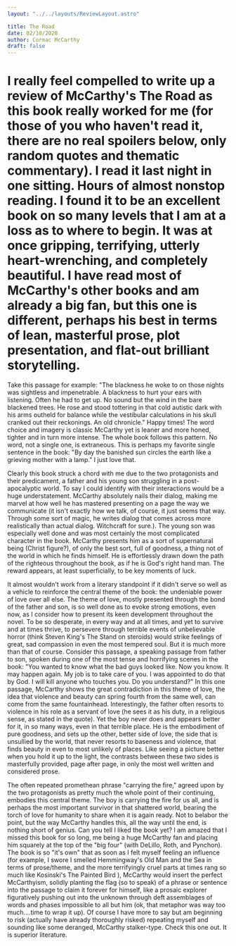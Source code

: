 ```yaml
---
layout: "../../layouts/ReviewLayout.astro"

title: The Road
date: 02/10/2020
author: Cormac McCarthy
draft: false
---
```


<h1>I really feel compelled to write up a review of McCarthy's The Road as this book really worked for me (for those of you who haven't read it, there are no real spoilers below, only random quotes and thematic commentary). I read it last night in one sitting. Hours of almost nonstop reading. I found it to be an excellent book on so many levels that I am at a loss as to where to begin. It was at once gripping, terrifying, utterly heart-wrenching, and completely beautiful. I have read most of McCarthy's other books and am already a big fan, but this one is different, perhaps his best in terms of lean, masterful prose, plot presentation, and flat-out brilliant storytelling.</h1>

Take this passage for example: "The blackness he woke to on those nights was sightless and impenetrable. A blackness to hurt your ears with listening. Often he had to get up. No sound but the wind in the bare blackened trees. He rose and stood tottering in that cold autistic dark with his arms outheld for balance while the vestibular calculations in his skull cranked out their reckonings. An old chronicle." Happy times! The word choice and imagery is classic McCarthy yet is leaner and more honed, tighter and in turn more intense. The whole book follows this pattern. No word, not a single one, is extraneous. This is perhaps my favorite single sentence in the book: "By day the banished sun circles the earth like a grieving mother with a lamp." I just love that.

Clearly this book struck a chord with me due to the two protagonists and their predicament, a father and his young son struggling in a post-apocalyptic world. To say I could identify with their interactions would be a huge understatement. McCarthy absolutely nails their dialog, making me marvel at how well he has mastered presenting on a page the way we communicate (it isn't exactly how we talk, of course, it just seems that way. Through some sort of magic, he writes dialog that comes across more realistically than actual dialog. Witchcraft for sure.). The young son was especially well done and was most certainly the most complicated character in the book. McCarthy presents him as a sort of supernatural being (Christ figure?), of only the best sort, full of goodness, a thing not of the world in which he finds himself. He is effortlessly drawn down the path of the righteous throughout the book, as if he is God's right hand man. The reward appears, at least superficially, to be key moments of luck.

It almost wouldn't work from a literary standpoint if it didn't serve so well as a vehicle to reinforce the central theme of the book: the undeniable power of love over all else. The theme of love, mostly presented through the bond of the father and son, is so well done as to evoke strong emotions, even now, as I consider how to present its keen development throughout the novel. To be so desperate, in every way and at all times, and yet to survive and at times thrive, to persevere through terrible events of unbelievable horror (think Steven King's The Stand on steroids) would strike feelings of great, sad compassion in even the most tempered soul. But it is much more than that of course. Consider this passage, a speaking passage from father to son, spoken during one of the most tense and horrifying scenes in the book: "You wanted to know what the bad guys looked like. Now you know. It may happen again. My job is to take care of you. I was appointed to do that by God. I will kill anyone who touches you. Do you understand?" In this one passage, McCarthy shows the great contradiction in this theme of love, the idea that violence and beauty can spring fourth from the same well, can come from the same fountainhead. Interestingly, the father often resorts to violence in his role as a servant of love (he sees it as his duty, in a religious sense, as stated in the quote). Yet the boy never does and appears better for it, in so many ways, even in that terrible place. He is the embodiment of pure goodness, and sets up the other, better side of love, the side that is unsullied by the world, that never resorts to baseness and violence, that finds beauty in even to most unlikely of places. Like seeing a picture better when you hold it up to the light, the contrasts between these two sides is masterfully provided, page after page, in only the most well written and considered prose.

The often repeated promethean phrase "carrying the fire," agreed upon by the two protagonists as pretty much the whole point of their continuing, embodies this central theme. The boy is carrying the fire for us all, and is perhaps the most important survivor in that shattered world, bearing the torch of love for humanity to share when it is again ready. Not to belabor the point, but the way McCarthy handles this, all the way until the end, is nothing short of genius. Can you tell I liked the book yet? I am amazed that I missed this book for so long, me being a huge McCarthy fan and placing him squarely at the top of the "big four" (with DeLillo, Roth, and Pynchon). The book is so "it's own" that as soon as I felt myself feeling an influence (for example, I swore I smelled Hemmingway's Old Man and the Sea in terms of prose/theme, and the more terrifyingly cruel parts at times rang so much like Kosinski's The Painted Bird ), McCarthy would insert the perfect McCarthyism, solidly planting the flag (so to speak) of a phrase or sentence into the passage to claim it forever for himself, like a prosaic explorer figuratively pushing out into the unknown through deft assemblages of words and phases impossible to all but him (ok, that metaphor was way too much….time to wrap it up). Of course I have more to say but am beginning to risk (actually have already thoroughly risked) repeating myself and sounding like some deranged, McCarthy stalker-type. Check this one out. It is superior literature.
